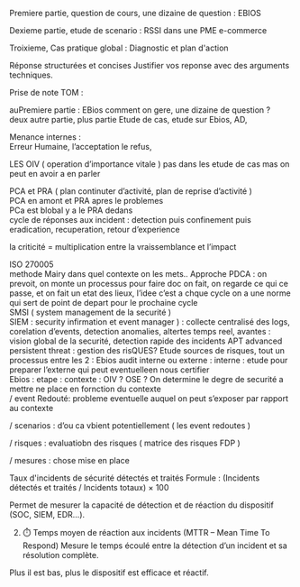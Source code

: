 Premiere partie, question de cours, une dizaine de question : EBIOS

Dexieme partie, etude de scenario : RSSI dans une PME e-commerce

Troixieme, Cas pratique global : Diagnostic et plan d'action 

Réponse structurées et concises
Justifier vos reponse avec des arguments techniques.

Prise de note TOM :

auPremiere partie : EBios comment on gere, une dizaine de question ?  
deux autre partie, plus partie Etude de cas, etude sur Ebios, AD,  
 
Menance internes :  
Erreur Humaine, l’acceptation le refus,  
 
LES OIV ( operation d’importance vitale )  pas dans les etude de cas mas on peut en avoir a en parler  
 
PCA et PRA ( plan continuter d’activité, plan de reprise d’activité )  
PCA en amont et PRA apres le problemes  
PCa est blobal y a le PRA dedans  
cycle de réponses aux incident : detection puis confinement puis eradication, recuperation, retour d’experience 
 
la criticité = multiplication entre la vraissemblance et l’impact  
 
ISO 270005  
methode Mairy dans quel contexte on les mets.. 
Approche PDCA : on prevoit, on monte un processus pour faire doc on fait, on regarde ce qui ce passe, et on fait un etat des lieux, l’idee c’est a chque cycle on a une norme qui sert de point de depart pour le prochaine cycle  
SMSI ( system management de la securité )  
SIEM : security infirmation et event manager ) : collecte centralisé des logs, corelation d’events, detection anomalies, altertes temps reel, avantes : vision global de la securité, detection rapide des incidents 
APT advanced persistent threat : gestion des risQUES? Etude sources de risques, tout un processus entre les 2 : Ebios 
audit interne ou externe : interne : etude pour preparer l’externe qui peut eventuelleen nous certifier  
Ebios : etape : 
 contexte : OIV ? OSE ? On determine le degre de securité a mettre ne place en fornction du contexte  
/ event Redouté: probleme eventuelle auquel on peut s’exposer par rapport au contexte 

 / scenarios : d’ou ca vbient potentiellement ( les event redoutes )  

/ risques : evaluatiobn des risques ( matrice des risques FDP ) 

 / mesures : chose mise en place  

Taux d'incidents de sécurité détectés et traités
Formule : (Incidents détectés et traités / Incidents totaux) × 100

Permet de mesurer la capacité de détection et de réaction du dispositif (SOC, SIEM, EDR…).

2. ⏱️ Temps moyen de réaction aux incidents (MTTR – Mean Time To Respond)
Mesure le temps écoulé entre la détection d’un incident et sa résolution complète.

Plus il est bas, plus le dispositif est efficace et réactif.

